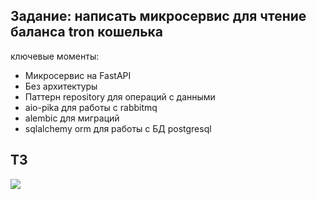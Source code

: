 <h2>Задание: написать микросервис для чтение баланса tron кошелька</h2>
<p>ключевые моменты:</p>
<ul>
  <li>Микросервис на FastAPI</li>
  <li>Без архитектуры</li>
  <li>Паттерн repository для операций с данными</li>
  <li>aio-pika для работы с rabbitmq</li>
  <li>alembic для миграций</li>
  <li>sqlalchemy orm для работы с БД postgresql</li>
</ul>

<h2>ТЗ</h2>
<img src="https://s.iimg.su/s/31/71zqdQqQEHp1wfMRX4F1eI7shcQJPo6zG4qroWaq.png"/>
